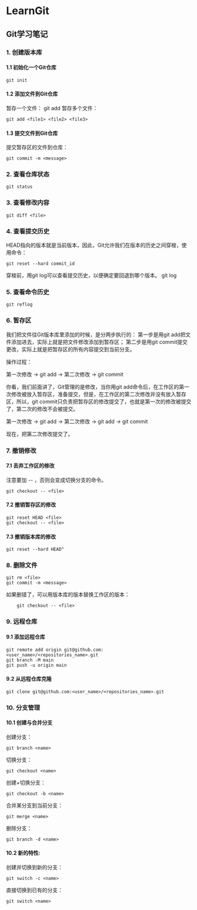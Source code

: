 # LearnGit
## Git学习笔记
### 1. 创建版本库
#### 1.1 初始化一个Git仓库
    git init
#### 1.2 添加文件到Git仓库

暂存一个文件：
    git add <file>
暂存多个文件：

    git add <file1> <file2> <file3>
#### 1.3 提交文件到Git仓库
提交暂存区的文件到仓库：

    git commit -m <message>
### 2. 查看仓库状态
    git status
### 3. 查看修改内容
    git diff <file>
### 4. 查看提交历史
HEAD指向的版本就是当前版本，因此，Git允许我们在版本的历史之间穿梭，使用命令：

    git reset --hard commit_id

穿梭前，用git log可以查看提交历史，以便确定要回退到哪个版本。
    git log
### 5. 查看命令历史
    git reflog
### 6. 暂存区
我们把文件往Git版本库里添加的时候，是分两步执行的：
第一步是用git add把文件添加进去，实际上就是把文件修改添加到暂存区；
第二步是用git commit提交更改，实际上就是把暂存区的所有内容提交到当前分支。

操作过程：

第一次修改 -> git add -> 第二次修改 -> git commit

你看，我们前面讲了，Git管理的是修改，当你用git add命令后，在工作区的第一次修改被放入暂存区，准备提交，但是，在工作区的第二次修改并没有放入暂存区，所以，git commit只负责把暂存区的修改提交了，也就是第一次的修改被提交了，第二次的修改不会被提交。

第一次修改 -> git add -> 第二次修改 -> git add -> git commit

现在，把第二次修改提交了。

### 7. 撤销修改
#### 7.1 丢弃工作区的修改
注意要加 -- ，否则会变成切换分支的命令。

    git checkout -- <file>

#### 7.2 撤销暂存区的修改
    git reset HEAD <file>
    git checkout -- <file>
#### 7.3 撤销版本库的修改
    git reset --hard HEAD^

### 8. 删除文件
    git rm <file>
    git commit -m <message>
如果删错了，可以用版本库的版本替换工作区的版本：
    
        git checkout -- <file>
### 9. 远程仓库
#### 9.1 添加远程仓库
    git remote add origin git@github.com:<user_name>/<repositories_name>.git
    git branch -M main
    git push -u origin main
#### 9.2 从远程仓库克隆
    git clone git@github.com:<user_name>/<repositories_name>.git
### 10. 分支管理
#### 10.1 创建与合并分支
创建分支：

    git branch <name>
切换分支：
    
    git checkout <name>

创建+切换分支：
    
    git checkout -b <name>

合并某分支到当前分支：
        
    git merge <name>

删除分支：
        
    git branch -d <name>

#### 10.2 新的特性:
        
创建并切换到新的分支：

    git switch -c <name>
    
直接切换到已有的分支：

    git switch <name>